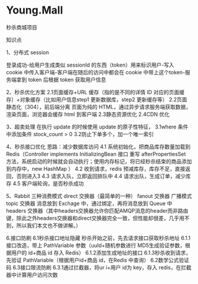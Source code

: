 # Young.Mall
秒杀商城项目

知识点


1、分布式 session


 登录成功-给用户生成类似 sessionId 的东西（token）用来标识用户-写入 cookie 中传入客户端-客户端在随后的访问中都会在 cookie 中带上这个token-服务端拿到 token 后根据 token 获取用户信息


2、秒杀优化方案
  2.1页面缓存+URL 缓存（指的是不同的详情 ID 对应的页面缓存）+对象缓存（比如用户信息step1 更新数据库，step2 更新缓存等）
  2.2页面静态化（304），前后端分离
      页面为纯的 HTML，通过异步请求服务端获取数据，渲染页面，浏览器会缓存 html 到客户端
  2.3静态资源优化
  2.4CDN 优化


3、超卖处理
  在执行 update 的时候使用 update 的原子性特征，
  3.1where 条件中添加条件 stock_count > 0
  3.2防止下单多个，加一个唯一索引



4、秒杀接口优化
 思路：减少数据库访问
 4.1 系统初始化，把商品库存数量加载到 Redis（Controller implements InitializingBean 接口 重写 afterPropertiesSet 方法，系统启动的时候就会自动执行；使用内存标记，将已经秒杀结束的商品添加到内存中，new HashMap ）
 4.2 收到请求，redis 预减库存，库存不足，直接返回，否则进入3
 4.3 请求入队，立即返回排队中
 4.4 请求出队，生成订单，减少库存
 4.5 客户端轮询，是否秒杀成功


5、Rabbit
 三种消费模式
 direct 交换器（最简单的一种）
 fanout 交换器 广播模式
 topic 交换器
  消息放到 Exchage 中，通过绑定，再将消息放到 Queue 中
 headers 交换器（其中headers交换器允许你匹配AMQP消息的header而非路由键，除此之外headers交换器和direct交换器完全一致，但性能却很差，几乎用不到，所以我们本文也不做讲解。） 



6.接口防刷
 6.1秒杀接口地址隐藏
  秒杀开始之前，先去请求接口获取秒杀地址
  6.1.1接口改造，带上 PathVariable 参数（uuId+随机参数进行 MD5生成验证参数，根据用户的 id+商品 id 存入 Redis）
  6.1.2添加生成地址的接口
  6.1.3秒杀收到请求，先验证 PathVariable（根据用户id+商品 id，在Redis 中查询）
 6.2数学公式验证码
 6.3接口限流防刷
  6.3.1通过拦截器，将ur i+用户 id为 key，存入 redis，在拦截器中计算用户访问次数

